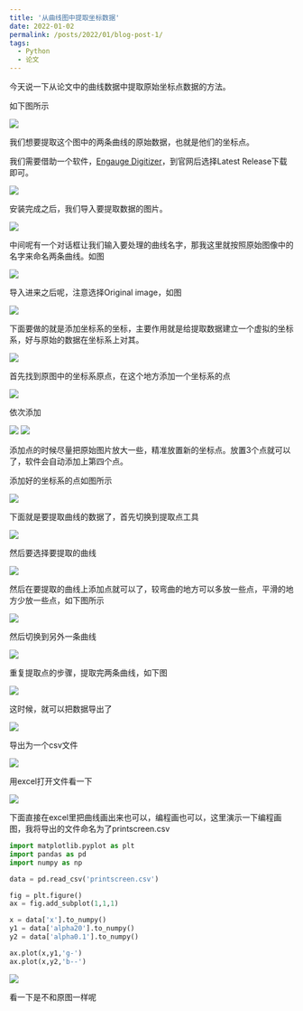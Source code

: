 ```yaml
---
title: '从曲线图中提取坐标数据'
date: 2022-01-02
permalink: /posts/2022/01/blog-post-1/
tags:
  - Python
  - 论文
---
```


今天说一下从论文中的曲线数据中提取原始坐标点数据的方法。

如下图所示

![](https://borninfreedom.github.io/images/blog2022/origin.png)

我们想要提取这个图中的两条曲线的原始数据，也就是他们的坐标点。

我们需要借助一个软件，[Engauge Digitizer](https://markummitchell.github.io/engauge-digitizer/)，到官网后选择Latest Release下载即可。

![](https://borninfreedom.github.io/images/blog2022/engauge.png)


安装完成之后，我们导入要提取数据的图片。

![](https://borninfreedom.github.io/images/blog2022/import.png)

中间呢有一个对话框让我们输入要处理的曲线名字，那我这里就按照原始图像中的名字来命名两条曲线。如图

![](https://borninfreedom.github.io/images/blog2022/name.png)

导入进来之后呢，注意选择Original image，如图

![](https://borninfreedom.github.io/images/blog2022/originalimage.png)

下面要做的就是添加坐标系的坐标，主要作用就是给提取数据建立一个虚拟的坐标系，好与原始的数据在坐标系上对其。

![](https://borninfreedom.github.io/images/blog2022/axis.png)

首先找到原图中的坐标系原点，在这个地方添加一个坐标系的点

![](https://borninfreedom.github.io/images/blog2022/addaxis1.png)

依次添加

![](https://borninfreedom.github.io/images/blog2022/addaxis2.png)
![](https://borninfreedom.github.io/images/blog2022/addaxis3.png)

添加点的时候尽量把原始图片放大一些，精准放置新的坐标点。放置3个点就可以了，软件会自动添加上第四个点。

添加好的坐标系的点如图所示

![](https://borninfreedom.github.io/images/blog2022/allaxis.png)

下面就是要提取曲线的数据了，首先切换到提取点工具

![](https://borninfreedom.github.io/images/blog2022/point.png)

然后要选择要提取的曲线

![](https://borninfreedom.github.io/images/blog2022/point1.png)

然后在要提取的曲线上添加点就可以了，较弯曲的地方可以多放一些点，平滑的地方少放一些点，如下图所示

![](https://borninfreedom.github.io/images/blog2022/allpoints.png)

然后切换到另外一条曲线

![](https://borninfreedom.github.io/images/blog2022/alpha01.png)

重复提取点的步骤，提取完两条曲线，如下图

![](https://borninfreedom.github.io/images/blog2022/allpoints01.png)

这时候，就可以把数据导出了

![](https://borninfreedom.github.io/images/blog2022/export.png)

导出为一个csv文件

![](https://borninfreedom.github.io/images/blog2022/csv.png)

用excel打开文件看一下

![](https://borninfreedom.github.io/images/blog2022/csvfile.png)

下面直接在excel里把曲线画出来也可以，编程画也可以，这里演示一下编程画图，我将导出的文件命名为了printscreen.csv

```python
import matplotlib.pyplot as plt
import pandas as pd
import numpy as np

data = pd.read_csv('printscreen.csv')

fig = plt.figure()
ax = fig.add_subplot(1,1,1)

x = data['x'].to_numpy()
y1 = data['alpha20'].to_numpy()
y2 = data['alpha0.1'].to_numpy()

ax.plot(x,y1,'g-')
ax.plot(x,y2,'b--')
```

![](https://borninfreedom.github.io/images/blog2022/jupyter.png)

看一下是不和原图一样呢